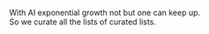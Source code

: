 With AI exponential growth not but one can keep up.<br>
So we curate all the lists of curated lists.
